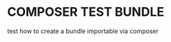 COMPOSER TEST BUNDLE
===================================================

test how to create a bundle importable via composer